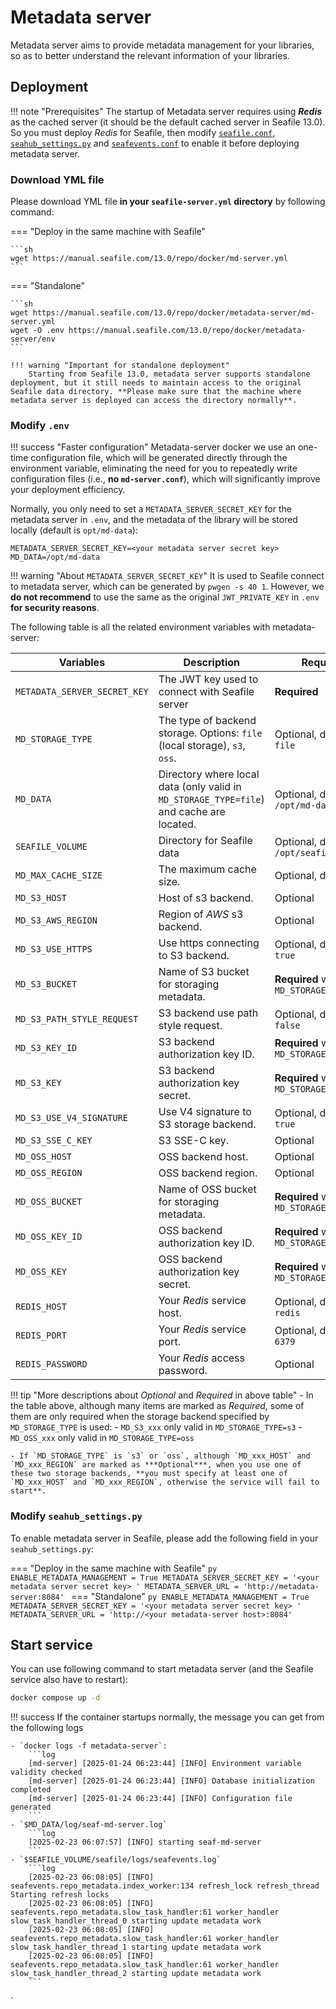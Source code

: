 # Metadata server

Metadata server aims to provide metadata management for your libraries, so as to better understand the relevant information of your libraries.

## Deployment

!!! note "Prerequisites"
    The startup of Metadata server requires using ***Redis*** as the cached server (it should be the default cached server in Seafile 13.0). So you must deploy *Redis* for Seafile, then modify [`seafile.conf`](../config/seafile-conf.md#cache-pro-edition-only), [`seahub_settings.py`](https://docs.djangoproject.com/en/4.2/topics/cache/#redis) and [`seafevents.conf`](../config/seafevents-conf.md) to enable it before deploying metadata server.

### Download YML file

Please download YML file **in your `seafile-server.yml` directory** by following command:

=== "Deploy in the same machine with Seafile"

    ```sh
    wget https://manual.seafile.com/13.0/repo/docker/md-server.yml
    ```

=== "Standalone"

    ```sh
    wget https://manual.seafile.com/13.0/repo/docker/metadata-server/md-server.yml
    wget -O .env https://manual.seafile.com/13.0/repo/docker/metadata-server/env
    ```

    !!! warning "Important for standalone deployment"
        Starting from Seafile 13.0, metadata server supports standalone deployment, but it still needs to maintain access to the original Seafile data directory. **Please make sure that the machine where metadata server is deployed can access the directory normally**.

### Modify `.env`

!!! success "Faster configuration"
    Metadata-server docker we use an one-time configuration file, which will be generated directly through the environment variable, eliminating the need for you to repeatedly write configuration files (i.e., **no `md-server.conf`**), which will significantly improve your deployment efficiency.

Normally, you only need to set a `METADATA_SERVER_SECRET_KEY` for the metadata server in `.env`, and the metadata of the library will be stored locally (default is `opt/md-data`):

```env
METADATA_SERVER_SECRET_KEY=<your metadata server secret key>
MD_DATA=/opt/md-data
```

!!! warning "About `METADATA_SERVER_SECRET_KEY`"
    It is used to Seafile connect to metadata server, which can be generated by `pwgen -s 40 1`. However, we **do not recommend** to use the same as the original `JWT_PRIVATE_KEY` in `.env` **for security reasons**.

The following table is all the related environment variables with metadata-server:

| Variables           | Description                                                                                                                | Required |
| --- | --- | --- |
| `METADATA_SERVER_SECRET_KEY`   | The JWT key used to connect with Seafile server | **Required** |
| `MD_STORAGE_TYPE`   | The type of backend storage. Options: `file` (local storage), `s3`, `oss`.                                                 | Optional, default `file`            |
| `MD_DATA`           | Directory where local data (only valid in `MD_STORAGE_TYPE=file`) and cache are located.                                  | Optional, default `/opt/md-data`   |
| `SEAFILE_VOLUME`           | Directory for Seafile data | Optional, default `/opt/seafile-data`   |
| `MD_MAX_CACHE_SIZE` | The maximum cache size.                                                                                                    | Optional, default `1GB`            |
| `MD_S3_HOST`        | Host of s3 backend.                                                                                                        | Optional                |
| `MD_S3_AWS_REGION`  | Region of *AWS* s3 backend.                                                                                                | Optional                |
| `MD_S3_USE_HTTPS`   | Use https connecting to S3 backend.                                                                                        | Optional, default `true`          |
| `MD_S3_BUCKET`      | Name of S3 bucket for storaging metadata.                                                                                 |  **Required**  when `MD_STORAGE_TYPE=s3` |
| `MD_S3_PATH_STYLE_REQUEST` | S3 backend use path style request.                                                                                 | Optional, default `false`          |
| `MD_S3_KEY_ID`      | S3 backend authorization key ID.                                                                                           | **Required**  when `MD_STORAGE_TYPE=s3` |
| `MD_S3_KEY`         | S3 backend authorization key secret.                                                                                       |  **Required**  when `MD_STORAGE_TYPE=s3` |
| `MD_S3_USE_V4_SIGNATURE` | Use V4 signature to S3 storage backend.                                                                              | Optional, default `true`           |
| `MD_S3_SSE_C_KEY`   | S3 SSE-C key.                                                                                                              | Optional                |
| `MD_OSS_HOST`       | OSS backend host.                                                                                                          | Optional                |
| `MD_OSS_REGION`     | OSS backend region.                                                                                                        | Optional                |
| `MD_OSS_BUCKET`     | Name of OSS bucket for storaging metadata.                                                                               | **Required**  when `MD_STORAGE_TYPE=oss` |
| `MD_OSS_KEY_ID`     | OSS backend authorization key ID.                                                                                          | **Required**  when `MD_STORAGE_TYPE=oss` |
| `MD_OSS_KEY`        | OSS backend authorization key secret.                                                                                      | **Required**  when `MD_STORAGE_TYPE=oss` |
| `REDIS_HOST`        | Your *Redis* service host.                                                                                                 | Optional, default `redis`          |
| `REDIS_PORT`        | Your *Redis* service port.                                                                                                 | Optional, default `6379`           |
| `REDIS_PASSWORD`    | Your *Redis* access password.                                                                                              | Optional                |
    

!!! tip "More descriptions about *Optional* and *Required* in above table"
    - In the table above, although many items are marked as *Required*, some of them are only required when the storage backend specified by `MD_STORAGE_TYPE` is used:
        - `MD_S3_xxx` only valid in `MD_STORAGE_TYPE=s3`
        - `MD_OSS_xxx` only valid in `MD_STORAGE_TYPE=oss`

    - If `MD_STORAGE_TYPE` is `s3` or `oss`, although `MD_xxx_HOST` and `MD_xxx_REGION` are marked as ***Optional***, when you use one of these two storage backends, **you must specify at least one of `MD_xxx_HOST` and `MD_xxx_REGION`, otherwise the service will fail to start**.

### Modify `seahub_settings.py`

To enable metadata server in Seafile, please add the following field in your `seahub_settings.py`:

=== "Deploy in the same machine with Seafile"
    ```py
    ENABLE_METADATA_MANAGEMENT = True
    METADATA_SERVER_SECRET_KEY = '<your metadata server secret key> '
    METADATA_SERVER_URL = 'http://metadata-server:8084'
    ```
=== "Standalone"
    ```py
    ENABLE_METADATA_MANAGEMENT = True
    METADATA_SERVER_SECRET_KEY = '<your metadata server secret key> '
    METADATA_SERVER_URL = 'http://<your metadata-server host>:8084'
    ```

## Start service

You can use following command to start metadata server (and the Seafile service also have to restart):

```sh
docker compose up -d
```

!!! success
    If the container startups normally, the message you can get from the following logs
    
    - `docker logs -f metadata-server`:
        ```log
        [md-server] [2025-01-24 06:23:44] [INFO] Environment variable validity checked
        [md-server] [2025-01-24 06:23:44] [INFO] Database initialization completed
        [md-server] [2025-01-24 06:23:44] [INFO] Configuration file generated
        ```
    - `$MD_DATA/log/seaf-md-server.log`
        ```log
        [2025-02-23 06:07:57] [INFO] starting seaf-md-server
        ```
    - `$SEAFILE_VOLUME/seafile/logs/seafevents.log`
        ```log
        [2025-02-23 06:08:05] [INFO] seafevents.repo_metadata.index_worker:134 refresh_lock refresh_thread Starting refresh locks
        [2025-02-23 06:08:05] [INFO] seafevents.repo_metadata.slow_task_handler:61 worker_handler slow_task_handler_thread_0 starting update metadata work
        [2025-02-23 06:08:05] [INFO] seafevents.repo_metadata.slow_task_handler:61 worker_handler slow_task_handler_thread_1 starting update metadata work
        [2025-02-23 06:08:05] [INFO] seafevents.repo_metadata.slow_task_handler:61 worker_handler slow_task_handler_thread_2 starting update metadata work
        ```
`
